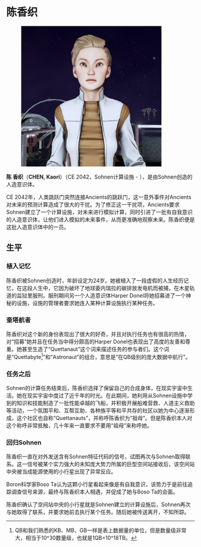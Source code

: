 # 陈香织

<figure><img src="../.gitbook/assets/Kaori Chen.jpg" alt="" width="375"><figcaption></figcaption></figure>

**陈 香织**（**CHEN, Kaori**）（CE 2042，Sohnen计算设施 - ），是由Sohnen创造的人造意识体。

CE 2042年，人类跳跃门突然连接Ancients的跳跃门，这一意外事件对Ancients对未来的预测计算造成了很大的干扰。为了修正这一干扰项，Ancients要求Sohnen建立了一个计算设施，对未来进行模拟计算，同时引进了一批有自我意识的人造意识体，让他们进入模拟的未来事件，从而更准确地观察未来。陈香织便是这批人造意识体中的一员。

## 生平

### 植入记忆

陈香织被Sohnen创造时，年龄设定为24岁。她被植入了一段虚假的人生经历记忆，在这段人生中，它因为破坏了地球委内瑞拉的碳排放发电机而被捕，在木星轨道的监狱里服刑。服刑期间另一个人造意识体Harper Donel将她招募进了一个神秘的设施，设施的管理者要求她连入某种计算设施执行某种任务。

### 奎塔航者

陈香织对这个新的身份表现出了很大的好奇，并且对执行任务也有很高的热情，对“招募”她并且在任务当中得分颇高的Harper Donel也表现出了高度的友善和尊重。她甚至生造了“Quettanaut”这个词来描述任务的参与者们。这个词是“Quettabyte[^1]”和“Astronaut”的组合，意思是“在QB级别的庞大数据中航行”。

### 任务之后

Sohnen的计算任务结束后，陈香织选择了保留自己的合成身体，在现实宇宙中生活。她在现实宇宙中度过了近千年的时光。在此期间，她利用从Sohnen设施中学到的知识和技能制造了一批性能卓越的飞船，并积极开展船难营救、人道主义救助等活动，一个氛围平和、互帮互助、各种族平等和平共存的社区以她为中心逐渐形成，这个社区也自称“Quettanauts”，并称呼陈香织为“祖母”。但是陈香织本人对这个称呼非常抵触，几十年来一直要求不要用“祖母”来称呼她。

### 回归Sohnen

陈香织一直在对外发送含有Sohnen特征代码的信号，试图再次与Sohnen取得联系。这一信号被某个实力强大的未知庞大势力所属的巨型空间站接收后，该空间站中央被当成能源使用的小行星出现了异常反应。

Boron科学家Boso Ta认为这颗小行星看起来像是有自我意识，该势力于是前往追踪调查信号来源，最终与陈香织本人相遇，并促成了她与Boso Ta的会面。

陈香织确认了空间站中央的小行星就是Sohnen建立的计算设施后，Sohnen再次与她取得了联系，并要求她前去执行某个任务。随后她被传送离开，不知所踪。

[^1]: QB和我们熟悉的KB、MB、GB一样是表上数据量的单位，但是数量级非常大，相当于10^30数量级，也就是1QB=10^18TB。
